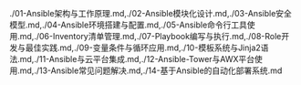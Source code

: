 ./01-Ansible架构与工作原理.md,./02-Ansible模块化设计.md,./03-Ansible安全模型.md,./04-Ansible环境搭建与配置.md,./05-Ansible命令行工具使用.md,./06-Inventory清单管理.md,./07-Playbook编写与执行.md,./08-Role开发与最佳实践.md,./09-变量条件与循环应用.md,./10-模板系统与Jinja2语法.md,./11-Ansible与云平台集成.md,./12-Ansible-Tower与AWX平台使用.md,./13-Ansible常见问题解决.md,./14-基于Ansible的自动化部署系统.md